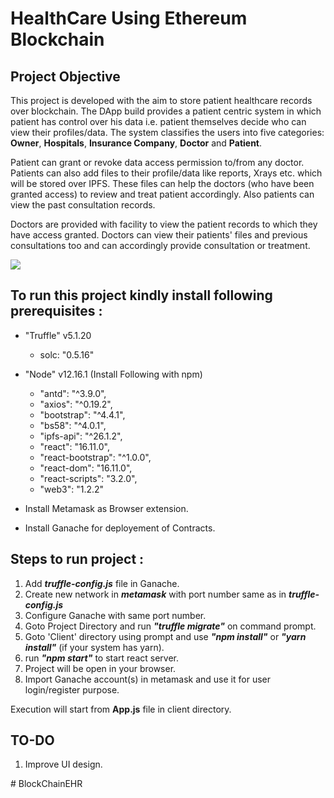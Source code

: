 # HealthCare Using Ethereum Blockchain

## Project Objective
This project is developed with the aim to store patient healthcare records over blockchain.
The DApp build provides a patient centric system in which patient has control over his data i.e. patient themselves decide who can view their profiles/data. The system classifies the users into five categories: __Owner__, __Hospitals__, __Insurance Company__, __Doctor__ and __Patient__. 

Patient can grant or revoke data access permission to/from any doctor. Patients can also add files to their profile/data like reports, Xrays etc. which will be stored over IPFS. These files can help the doctors (who have been granted access) to review and treat patient accordingly. Also patients can view the past consultation records.

Doctors are provided with facility to view the patient records to which they have access granted. Doctors can view their patients' files and previous consultations too and can accordingly provide consultation or treatment.

![](./client/src/Components/Images/doc-patient.jpg)

## To run this project kindly install following prerequisites :

* "Truffle" v5.1.20
    * solc: "0.5.16"
    
* "Node" v12.16.1 (Install Following with npm)
  * "antd": "^3.9.0",
  * "axios": "^0.19.2",
  * "bootstrap": "^4.4.1",
  * "bs58": "^4.0.1",
  * "ipfs-api": "^26.1.2",
  * "react": "16.11.0",
  * "react-bootstrap": "^1.0.0",
  * "react-dom": "16.11.0",
  * "react-scripts": "3.2.0",
  * "web3": "1.2.2"

* Install Metamask as Browser extension.

* Install Ganache for deployement of Contracts.

## Steps to run project : 
1) Add ___truffle-config.js___ file in Ganache.
2) Create new network in ___metamask___ with port number same as in ___truffle-config.js___
3) Configure Ganache with same port number.
4) Goto Project Directory and run ___"truffle migrate"___ on command prompt.
5) Goto 'Client' directory using prompt and use ___"npm install"___ or ___"yarn install"___ (if your system has yarn).
6) run ___"npm start"___ to start react server.
7) Project will be open in your browser.
8) Import Ganache account(s) in metamask and use it for user login/register purpose.

Execution will start from __App.js__ file in client directory.

## TO-DO 
1) Improve UI design.


#   B l o c k C h a i n E H R  
 